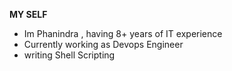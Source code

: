 **MY SELF**
* Im Phanindra , having 8+ years of IT experience
* Currently working as Devops Engineer
* writing Shell Scripting